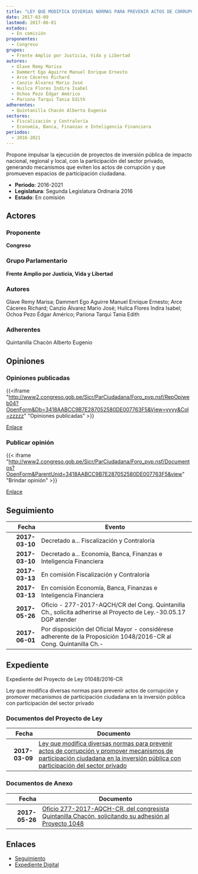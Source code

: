 ```yaml
---
title: "LEY QUE MODIFICA DIVERSAS NORMAS PARA PREVENIR ACTOS DE CORRUPCIÓN Y PROMOVER MECANISMOS DE PARTICIPACIÓN CIUDADANA EN LA INVERSIÓN PÚBLICA CON PARTICIPACIÓN DEL SECTOR PRIVADO"
date: 2017-03-09
lastmod: 2017-06-01
estados: 
  - En comisión
proponentes: 
  - Congreso
grupos: 
  - Frente Amplio por Justicia, Vida y Libertad
autores: 
  - Glave Remy Marisa
  - Dammert Ego Aguirre Manuel Enrique Ernesto
  - Arce Cáceres Richard
  - Canzio Álvarez Mario José
  - Huilca Flores Indira Isabel
  - Ochoa Pezo Édgar Américo
  - Pariona Tarqui Tania Edith
adherentes: 
  - Quintanilla Chacón Alberto Eugenio
sectores: 
  - Fiscalización y Contraloría
  - Economía, Banca, Finanzas e Inteligencia Financiera
periodos: 
  - 2016-2021
---
```


Propone impulsar la ejecución de proyectos de inversión pública de impacto nacional, regional y local, con la participación del sector privado, generando mecanismos que eviten los actos de corrupción y que promueven espacios de participación ciudadana.

- **Periodo**: 2016-2021
- **Legislatura**: Segunda Legislatura Ordinaria 2016
- **Estado**: En comisión

## Actores

### Proponente

**Congreso**

### Grupo Parlamentario

**Frente Amplio por Justicia, Vida y Libertad**

### Autores

Glave Remy Marisa; Dammert Ego Aguirre Manuel Enrique Ernesto; Arce Cáceres Richard; Canzio Álvarez Mario José; Huilca Flores Indira Isabel; Ochoa Pezo Édgar Américo; Pariona Tarqui Tania Edith

### Adherentes

Quintanilla Chacón Alberto Eugenio


## Opiniones

### Opiniones publicadas

{{<iframe "http://www2.congreso.gob.pe/Sicr/ParCiudadana/Foro_pvp.nsf/RepOpiweb04?OpenForm&Db=3418AABCC9B7E287052580DE007763F5&View=yyyy&Col=zzzzz" "Opiniones publicadas" >}}

[Enlace](http://www2.congreso.gob.pe/Sicr/ParCiudadana/Foro_pvp.nsf/RepOpiweb04?OpenForm&Db=3418AABCC9B7E287052580DE007763F5&View=yyyy&Col=zzzzz)
### Publicar opinión

{{< iframe "http://www2.congreso.gob.pe/Sicr/ParCiudadana/Foro_pvp.nsf/Documentos?OpenForm&ParentUnid=3418AABCC9B7E287052580DE007763F5&view" "Brindar opinión" >}}

[Enlace](http://www2.congreso.gob.pe/Sicr/ParCiudadana/Foro_pvp.nsf/Documentos?OpenForm&ParentUnid=3418AABCC9B7E287052580DE007763F5&view)

## Seguimiento

| Fecha | Evento |
|------:|--------|
| **2017-03-10** | Decretado a... Fiscalización y Contraloría|
| **2017-03-10** | Decretado a... Economía, Banca, Finanzas e Inteligencia Financiera|
| **2017-03-13** | En comisión Fiscalización y Contraloría|
| **2017-03-13** | En comisión Economía, Banca, Finanzas e Inteligencia Financiera|
| **2017-05-26** | Oficio - 277-2017-AQCH/CR del Cong. Quintanilla Ch., solicita adherirse al Proyecto de Ley.-30.05.17 DGP atender|
| **2017-06-01** | Por disposición del Oficial Mayor - considérese adherente de la Proposición 1048/2016-CR al Cong. Quintanilla Ch.-|


## Expediente

Expediente del Proyecto de Ley 01048/2016-CR

Ley que modifica diversas normas para prevenir actos de corrupción y promover mecanismos de participación ciudadana en la inversión pública con participación del sector privado


### Documentos del Proyecto de Ley

| Fecha | Documento |
|------:|--------|
| **2017-03-09** | [Ley que modifica diversas normas para prevenir actos de corrupción y promover mecanismos de participación ciudadana en la inversión pública con participación del sector privado](http://www.leyes.congreso.gob.pe/Documentos/2016_2021/Proyectos_de_Ley_y_de_Resoluciones_Legislativas/PL0104820170309..pdf) |

### Documentos de Anexo

| Fecha | Documento |
|------:|--------|
| **2017-05-26** | [Oficio 277-2017-AQCH-CR, del congresista Quintanilla Chacón, solicitando su adhesión al Proyecto 1048](http://www.leyes.congreso.gob.pe/Documentos/2016_2021/Adhesiones/Proyectos_de_Ley/OFICIO-277-2017-AQCH-CR.PDF) |

## Enlaces 

- [Seguimiento](http://www2.congreso.gob.pe/Sicr/TraDocEstProc/CLProLey2016.nsf/f7fff46988ca05b1052578e100829cc7/5ab952b2ab04e513052580fa0058bcf4?OpenDocument)
- [Expediente Digital](http://www2.congreso.gob.pehttp://www2.congreso.gob.pe/Sicr/TraDocEstProc/CLProLey2016.nsf/f7fff46988ca05b1052578e100829cc7/5ab952b2ab04e513052580fa0058bcf4?OpenDocument&Click=05257FB7005EB655.eb71d0cf91d8294e05256cdf006b5706/$Body/0.1C6C)
